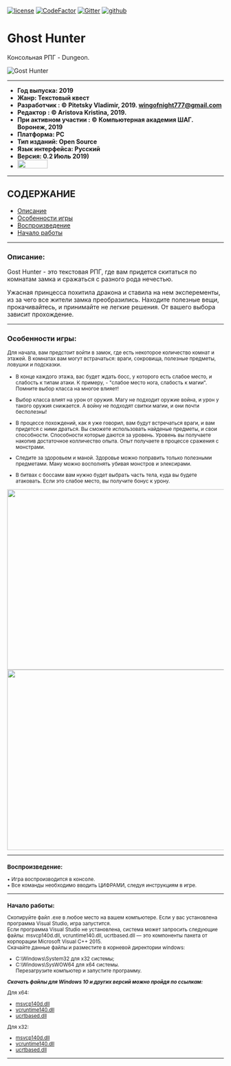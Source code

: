 [![license](https://img.shields.io/github/license/mashape/apistatus.svg)](https://github.com/itstep-vrn/GhostHunter/blob/master/LICENSE) [![CodeFactor](https://www.codefactor.io/repository/github/itstep-vrn/ghosthunter/badge)](https://www.codefactor.io/repository/github/itstep-vrn/ghosthunter) [![Gitter](https://badges.gitter.im/itstep-vrn/GhostHunter.svg)](https://gitter.im/itstep-vrn/GhostHunter?utm_source=badge&utm_medium=badge&utm_campaign=pr-badge) 
[![github](https://github.githubassets.com/favicon.ico)](https://github.com/wingofnight)

# Ghost Hunter
Консольная РПГ - Dungeon. 

![Gost Hunter](https://github.com/wingofnight/TrashMashine/blob/master/1111.png "Gost Hunter")

***
- **Год выпуска: 2019**
- **Жанр: Текстовый квест**
- **Разработчик : © Pitetsky Vladimir, 2019. wingofnight777@gmail.com**
- **Редактор : © Aristova Kristina, 2019.**
- **При активном участии : © Компьютерная академия ШАГ. Воронеж, 2019**
- **Платформа: PC**
- **Тип изданий: Open Source**
- **Язык интерфейса: Русский**
- **Версия: 0.2 Июль 2019)**
- [<img src=https://github.com/wingofnight/TrashMashine/blob/master/trello-logo.png width="70" height="20"/>](https://trello.com/b/gnGnyvbp/gosthunter)
***
## СОДЕРЖАНИЕ
- [Описание](#descript)
- [Особенности игры](#chu)  
- [Воспроизведение](#relis)  
- [Начало работы](#Get)  
***

### <a name = "descript"> Описание: </a>

Gost Hunter - это текстовая РПГ, где вам придется скитаться по комнатам замка и сражаться с разного рода нечестью. 
  
Ужасная принцесса похитила дракона и ставила на нем эксперементы, из за чего все жители замка преобразились.
Находите полезные вещи, прокачивайтесь, и принимайте не легкие решения. От вашего выбора зависит прохождение.
***

### <a name="chu"> Особенности игры: </a>

<small>Для начала, вам предстоит войти в замок, где есть некоторое количество комнат и этажей.
В комнатах вам могут встрачаться: враги, сокровища, полезные предметы, ловушки и подсказки. 
- В конце каждого этажа, вас будет ждать босс, у которого есть слабое место, и слабость к типам
атаки. К примеру, - "слабое место нога, слабость к магии". Помните выбор класса на многое влияет!

- Выбор класса влият на урон от оружия. Магу не подходит оружие война, и урон у такого оружия
снижается. А войну не подходят свитки магии, и они почти бесполезны!

- В процессе похождений, как я уже говорил, вам будут встречаться враги, и вам придется
с ними драться. Вы сможете использовать найденые предметы, и свои способности. Способности 
которые даются за уровень. Уровень вы получаете накопив достаточное колличество опыта.
Опыт получаете в процессе сражения с монстрами. 

- Следите за здоровьем и маной. Здоровье можно поправить только полезными предметами.
Ману можно восполнять убивая монстров и элексирами.

- В битвах с боссами вам нужно будет выбрать часть тела, куда вы будете атаковать. 
Если это слабое место, вы получите бонус к урону.

<img src=https://github.com/wingofnight/TrashMashine/blob/master/image%20(22).gif  width="620" height="420" />
<img src=https://github.com/wingofnight/TrashMashine/blob/master/image.gif  width="620" height="420" />

***
### <a name="relis"> Воспроизведение:</a>

•	Игра воспроизводится в консоле.  
•	Все команды необходимо вводить ЦИФРАМИ, следуя инструкциям в игре.  

***
### <a name="Get">Начало работы:</a>

Скопируйте файл .exe в любое место на вашем компьютере. Если у вас установлена программа Visual Studio, игра запустится.  
Если программа Visual Studio не установлена, система может запросить следующие файлы: msvcp140d.dll, vcruntime140.dll, ucrtbased.dll —  это компоненты пакета от корпорации Microsoft Visual C++ 2015.  
Скачайте данные файлы и разместите в корневой директории windows:  
- C:\Windows\System32 для x32 системы;
- C:\Windows\SysWOW64 для x64 системы.  
Перезагрузите компьютер и запустите программу.

***Скачать файлы для Windows 10 и других версий можно пройдя по ссылкам:***  

Для x64:  

- [msvcp140d.dll](http://dlltop.ru//files/msvcp140d-64.zip)  
-	[vcruntime140.dll](http://dlltop.ru//files/vcruntime140-64.zip)  
-	[ucrtbased.dll](http://dlltop.ru//files/ucrtbase-64.zip )  

Для x32: 

-	[msvcp140d.dll](http://dlltop.ru//files/msvcp140d.zip)  
-	[vcruntime140.dll](http://dlltop.ru//files/vcruntime140.zip)  
-	[ucrtbased.dll](http://dlltop.ru//files/ucrtbase.zip)  


***
